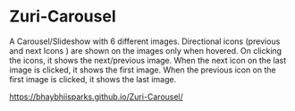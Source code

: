 # Zuri-Carousel
A Carousel/Slideshow with 6 different images. Directional icons (previous and next Icons ) are shown on the images only when hovered. On clicking the icons, it shows the next/previous image.  When the next icon on the last image is clicked, it shows the first image. When the previous icon on the first image is clicked, it shows the last image.


https://bhaybhiisparks.github.io/Zuri-Carousel/
